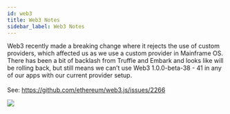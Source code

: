 ```yaml
---
id: web3
title: Web3 Notes
sidebar_label: Web3 Notes
---
```


Web3 recently made a breaking change where it rejects the use of custom providers, which affected us as we use a custom provider in Mainframe OS. There has been a bit of backlash from Truffle and Embark and looks like will be rolling back, but still means we can’t use Web3 1.0.0-beta-38 - 41 in any of our apps with our current provider setup. 
<br/>
<br/>
See: https://github.com/ethereum/web3.js/issues/2266

![](/img/web3_issue.png)
  